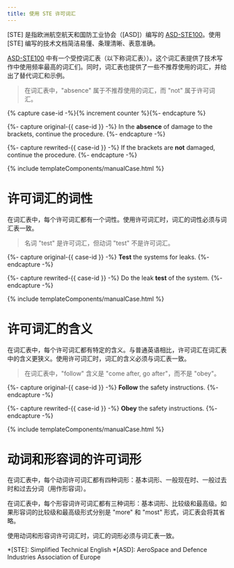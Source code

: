```yaml
---
title: 使用 STE 许可词汇
---
```


[STE] 是指欧洲航空航天和国防工业协会（[ASD]）编写的 [ASD-STE100][]。使用 [STE] 编写的技术文档简洁易懂、条理清晰、表意准确。

[ASD-STE100][] 中有一个受控词汇表（以下称词汇表））。这个词汇表提供了技术写作中使用频率最高的词汇们。同时，词汇表也提供了一些不推荐使用的词汇，并给出了替代词汇和示例。

> 在词汇表中，"absence" 属于不推荐使用的词汇，而 "not" 属于许可词汇。

{% capture case-id -%}{% increment counter %}{%- endcapture %}

{%- capture original-{{ case-id }} -%}
In the **absence** of damage to the brackets, continue the procedure.
{%- endcapture -%}

{%- capture rewrited-{{ case-id }} -%}
If the brackets are **not** damaged, continue the procedure.
{%- endcapture -%}

{% include templateComponents/manualCase.html %}

# 许可词汇的词性

在词汇表中，每个许可词汇都有一个词性。使用许可词汇时，词汇的词性必须与词汇表一致。

> 名词 "test" 是许可词汇，但动词 "test" 不是许可词汇。

{%- capture original-{{ case-id }} -%}
**Test** the systems for leaks.
{%- endcapture -%}

{%- capture rewrited-{{ case-id }} -%}
Do the leak **test** of the system.
{%- endcapture -%}

{% include templateComponents/manualCase.html %}

# 许可词汇的含义

在词汇表中，每个许可词汇都有特定的含义。与普通英语相比，许可词汇在词汇表中的含义更狭义。使用许可词汇时，词汇的含义必须与词汇表一致。

> 在词汇表中，"follow" 含义是 "come after, go after"，而不是 "obey"。

{%- capture original-{{ case-id }} -%}
**Follow** the safety instructions.
{%- endcapture -%}

{%- capture rewrited-{{ case-id }} -%}
**Obey** the safety instructions.
{%- endcapture -%}

{% include templateComponents/manualCase.html %}

# 动词和形容词的许可词形

在词汇表中，每个动词许可词汇都有四种词形：基本词形、一般现在时、一般过去时和过去分词（用作形容词）。

在词汇表中，每个形容词许可词汇都有三种词形：基本词形、比较级和最高级。如果形容词的比较级和最高级形式分别是 "more" 和 "most" 形式，词汇表会将其省略。

使用动词和形容词许可词汇时，词汇的词形必须与词汇表一致。



<!-- abbreviation definition -->
*[STE]: Simplified Technical English
*[ASD]: AeroSpace and Defence Industries Association of Europe

<!-- link definition -->
[ASD-STE100]: http://www.asd-ste100.org/request.html